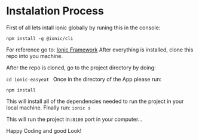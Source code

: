 # Instalation Process

First of all lets intall ionic globally by runing this in the console:

`npm install -g @ionic/cli `

For reference go to:
[Ionic Framework](https://ionicframework.com/docs/intro/cli)
After everything is installed, clone this repo into you machine.

After the repo is cloned, go to the project directory by doing:

`cd ionic-easyeat `
Once in the directory of the App please run:

`npm install `

This will install all of the dependencies needed to run the project in your local machine.
Finally run:
`ionic s `

This will run the project in`:8100` port in your computer...

Happy Coding and good Look!
